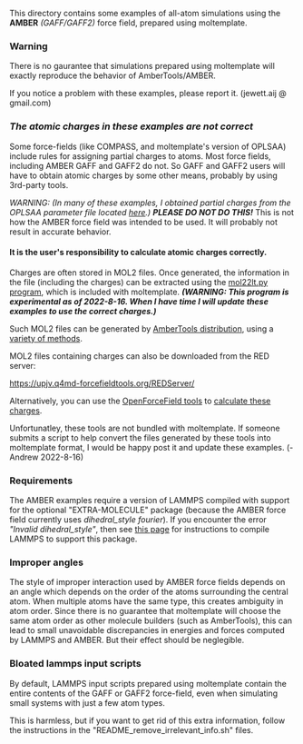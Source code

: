 This directory contains some examples of all-atom simulations using the **AMBER** *(GAFF/GAFF2)* force field, prepared using moltemplate.

### Warning

There is no gaurantee that simulations prepared using moltemplate will exactly reproduce the behavior of AmberTools/AMBER.

If you notice a problem with these examples, please report it.
(jewett.aij @ gmail.com)

### *The atomic charges in these examples are not correct*

Some force-fields (like COMPASS, and moltemplate's version of OPLSAA) include rules for assigning partial charges to atoms.  Most force fields, including AMBER GAFF and GAFF2 do not.  So GAFF and GAFF2 users will have to obtain atomic charges by some other means, probably by using 3rd-party tools.

*WARNING: (In many of these examples, I obtained partial charges from the OPLSAA
parameter file located [here](http://dasher.wustl.edu/tinker/distribution/params/oplsaa.prm).)*
***PLEASE DO NOT DO THIS!***
This is not how the AMBER force field was intended to be used.
It will probably not result in accurate behavior.

#### It is the user's responsibility to calculate atomic charges correctly.

Charges are often stored in MOL2 files.
Once generated, the information in the file (including the charges)
can be extracted using the
[mol22lt.py program](../../../doc/doc_mol22lt.md),
which is included with moltemplate.
***(WARNING: This program is experimental as of 2022-8-16.
When I have time I will update these examples to use the correct charges.)***

Such MOL2 files can be generated by
[AmberTools distribution](http://ambermd.org/AmberTools.php),
using a
[variety of methods](http://ambermd.org/tutorials/basic/tutorial4b/index.htm).

MOL2 files containing charges can also be downloaded from the RED server:

https://upjv.q4md-forcefieldtools.org/REDServer/

Alternatively, you can use the [OpenForceField tools](https://github.com/openmm/openmmforcefields#partial-charges-for-small-molecules) to [calculate these charges](https://open-forcefield-toolkit.readthedocs.io/en/latest/api/generated/openforcefield.topology.Molecule.html#openforcefield.topology.Molecule.compute_partial_charges_am1bcc).

Unfortunatley, these tools are not bundled with moltemplate.  If someone submits a script to help convert the files generated by these tools into moltemplate format, I would be happy post it and update these examples.  (-Andrew 2022-8-16)


### Requirements

The AMBER examples require a version of LAMMPS compiled with support for the optional "EXTRA-MOLECULE" package (because the AMBER force field currently uses *dihedral_style fourier*).  If you encounter the error *"Invalid dihedral_style"*, then see [this page](https://lammps.sandia.gov/doc/Build_package.html) for instructions to compile LAMMPS to support this package.


### Improper angles

The style of improper interaction used by AMBER force fields depends on an angle which depends on the order of the atoms surrounding the central atom.  When multiple atoms have the same type, this creates ambiguity in atom order.  Since there is no guarantee that moltemplate will choose the same atom order as other molecule builders (such as AmberTools), this can lead to small unavoidable discrepancies in energies and forces computed by LAMMPS and AMBER.  But their effect should be neglegible.

### Bloated lammps input scripts

By default, LAMMPS input scripts prepared using moltemplate contain the entire contents of the GAFF or GAFF2 force-field, even when simulating small systems with just a few atom types.

This is harmless, but if you want to get rid of this extra information, follow the instructions in the "README_remove_irrelevant_info.sh" files.
